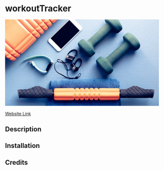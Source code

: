 # workoutTracker

![Website Tutorial](https://github.com/caropukenis/workoutTracker/blob/main/public/images/workout.jpg)

[Website Link](https://caropukenis.github.io/workoutTracker/)


## Description


## Installation


## Credits
